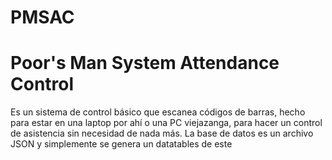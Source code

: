 # PMSAC
# Poor's Man System Attendance Control
Es un sistema de control básico que escanea códigos de barras, hecho para estar en una laptop por ahí o una PC viejazanga, para hacer un control de asistencia sin necesidad de nada más.
La base de datos es un archivo JSON y simplemente se genera un datatables de este
